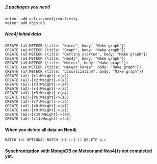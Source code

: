##### 2 packages you need

```
meteor add ostrio:neo4jreactivity
meteor add d3js:d3

```

##### Neo4j initial data

```
CREATE (a1:METEOR {title: "Korea", body: "Make graph"})
CREATE (a2:METEOR {title: "Graph", body: "Make graph"})
CREATE (a3:METEOR {title: "Getting started", body: "Make graph"})
CREATE (a4:METEOR {title: "Neo4j", body: "Make graph"})
CREATE (a5:METEOR {title: "Meteor", body: "Make graph"})
CREATE (a6:METEOR {title: "Meteor Korea", body: "Make graph"})
CREATE (a7:METEOR {title: "Visualization", body: "Make graph"})
CREATE (a1)-[r1:Weight]->(a2)
CREATE (a1)-[r2:Weight]->(a3)
CREATE (a1)-[r3:Weight]->(a4)
CREATE (a2)-[r4:Weight]->(a3)
CREATE (a3)-[r5:Weight]->(a4)
CREATE (a3)-[r6:Weight]->(a5)
CREATE (a3)-[r7:Weight]->(a2)
CREATE (a3)-[r8:Weight]->(a1)
CREATE (a4)-[r9:Weight]->(a1)
CREATE (a5)-[r10:Weight]->(a4)
CREATE (a5)-[r11:Weight]->(a1)
```


#### When you delete all data on Neo4j

```
MATCH (n) OPTIONAL MATCH (n)-[r]-() DELETE n,r
```

#### Synchronization with MongoDB on Meteor and Neo4j is not completed yet.
